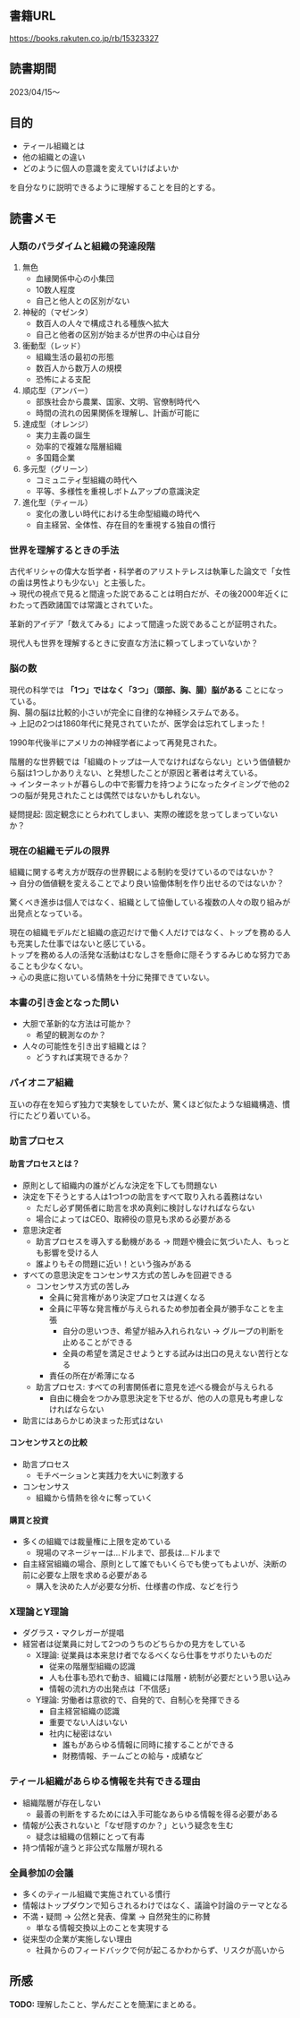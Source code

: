 ## 書籍URL

https://books.rakuten.co.jp/rb/15323327

## 読書期間

2023/04/15〜

## 目的

* ティール組織とは
* 他の組織との違い
* どのように個人の意識を変えていけばよいか

を自分なりに説明できるように理解することを目的とする。

## 読書メモ

### 人類のパラダイムと組織の発達段階

1. 無色
   * 血縁関係中心の小集団
   * 10数人程度
   * 自己と他人との区別がない
2. 神秘的（マゼンタ）
   * 数百人の人々で構成される種族へ拡大
   * 自己と他者の区別が始まるが世界の中心は自分
3. 衝動型（レッド）
   * 組織生活の最初の形態
   * 数百人から数万人の規模
   * 恐怖による支配
4. 順応型（アンバー）
   * 部族社会から農業、国家、文明、官僚制時代へ
   * 時間の流れの因果関係を理解し、計画が可能に
5. 達成型（オレンジ）
   * 実力主義の誕生
   * 効率的で複雑な階層組織
   * 多国籍企業
6. 多元型（グリーン）
   * コミュニティ型組織の時代へ
   * 平等、多様性を重視しボトムアップの意識決定
7. 進化型（ティール）
   * 変化の激しい時代における生命型組織の時代へ
   * 自主経営、全体性、存在目的を重視する独自の慣行

### 世界を理解するときの手法

古代ギリシャの偉大な哲学者・科学者のアリストテレスは執筆した論文で「女性の歯は男性よりも少ない」と主張した。  
-> 現代の視点で見ると間違った説であることは明白だが、その後2000年近くにわたって西欧諸国では常識とされていた。

革新的アイデア「数えてみる」によって間違った説であることが証明された。

現代人も世界を理解するときに安直な方法に頼ってしまっていないか？

### 脳の数

現代の科学では **「1つ」ではなく「3つ」（頭部、胸、腸）脳がある** ことになっている。  
胸、腸の脳は比較的小さいが完全に自律的な神経システムである。  
-> 上記の2つは1860年代に発見されていたが、医学会は忘れてしまった！

1990年代後半にアメリカの神経学者によって再発見された。

階層的な世界観では「組織のトップは一人でなければならない」という価値観から脳は1つしかありえない、と発想したことが原因と著者は考えている。  
-> インターネットが暮らしの中で影響力を持つようになったタイミングで他の2つの脳が発見されたことは偶然ではないかもしれない。

疑問提起: 固定観念にとらわれてしまい、実際の確認を怠ってしまっていないか？

### 現在の組織モデルの限界

組織に関する考え方が既存の世界観による制約を受けているのではないか？  
-> 自分の価値観を変えることでより良い協働体制を作り出せるのではないか？

驚くべき進歩は個人ではなく、組織として協働している複数の人々の取り組みが出発点となっている。

現在の組織モデルだと組織の底辺だけで働く人だけではなく、トップを務める人も充実した仕事ではないと感じている。  
トップを務める人の活発な活動はむなしさを懸命に隠そうするみじめな努力であることも少なくない。  
-> 心の奥底に抱いている情熱を十分に発揮できていない。

### 本書の引き金となった問い

* 大胆で革新的な方法は可能か？
  * 希望的観測なのか？
* 人々の可能性を引き出す組織とは？
  * どうすれば実現できるか？

### パイオニア組織

互いの存在を知らず独力で実験をしていたが、驚くほど似たような組織構造、慣行にたどり着いている。

### 助言プロセス

#### 助言プロセスとは？

* 原則として組織内の誰がどんな決定を下しても問題ない
* 決定を下そうとする人は1つ1つの助言をすべて取り入れる義務はない
  * ただし必ず関係者に助言を求め真剣に検討しなければならない
  * 場合によってはCEO、取締役の意見も求める必要がある
* 意思決定者
  * 助言プロセスを導入する動機がある -> 問題や機会に気づいた人、もっとも影響を受ける人
  * 誰よりもその問題に近い！という強みがある
* すべての意思決定をコンセンサス方式の苦しみを回避できる
  * コンセンサス方式の苦しみ
    * 全員に発言権があり決定プロセスは遅くなる
    * 全員に平等な発言権が与えられるため参加者全員が勝手なことを主張
      * 自分の思いつき、希望が組み入れられない -> グループの判断を止めることができる
      * 全員の希望を満足させようとする試みは出口の見えない苦行となる
    * 責任の所在が希薄になる
  * 助言プロセス: すべての利害関係者に意見を述べる機会が与えられる
    * 自由に機会をつかみ意思決定を下せるが、他の人の意見も考慮しなければならない
* 助言にはあらかじめ決まった形式はない

#### コンセンサスとの比較

* 助言プロセス
  * モチベーションと実践力を大いに刺激する
* コンセンサス
  * 組織から情熱を徐々に奪っていく

#### 購買と投資

* 多くの組織では裁量権に上限を定めている
  * 現場のマネージャーは…ドルまで、部長は…ドルまで
* 自主経営組織の場合、原則として誰でもいくらでも使ってもよいが、決断の前に必要な上限を求める必要がある
  * 購入を決めた人が必要な分析、仕様書の作成、などを行う

### X理論とY理論

* ダグラス・マクレガーが提唱
* 経営者は従業員に対して2つのうちのどちらかの見方をしている
  * X理論: 従業員は本来怠け者でなるべくなら仕事をサボりたいものだ
    * 従来の階層型組織の認識
    * 人も仕事も恐れで動き、組織には階層・統制が必要だという思い込み
    * 情報の流れ方の出発点は「不信感」
  * Y理論: 労働者は意欲的で、自発的で、自制心を発揮できる
    * 自主経営組織の認識
    * 重要でない人はいない
    * 社内に秘密はない
      * 誰もがあらゆる情報に同時に接することができる
      * 財務情報、チームごとの給与・成績など

### ティール組織があらゆる情報を共有できる理由

* 組織階層が存在しない
  * 最善の判断をするためには入手可能なあらゆる情報を得る必要がある
* 情報が公表されないと「なぜ隠すのか？」という疑念を生む
  * 疑念は組織の信頼にとって有毒
* 持つ情報が違うと非公式な階層が現れる

### 全員参加の会議

* 多くのティール組織で実施されている慣行
* 情報はトップダウンで知らされるわけではなく、議論や討論のテーマとなる
* 不満・疑問 -> 公然と発表、偉業 -> 自然発生的に称賛
  * 単なる情報交換以上のことを実現する
* 従来型の企業が実施しない理由
  * 社員からのフィードバックで何が起こるかわからず、リスクが高いから

## 所感

**TODO:** 理解したこと、学んだことを簡潔にまとめる。
